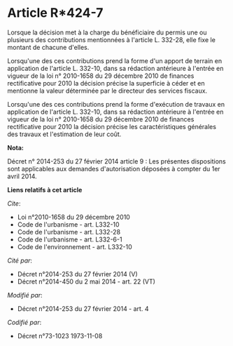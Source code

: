 # Article R*424-7

Lorsque la décision met à la charge du bénéficiaire du permis une ou plusieurs des contributions mentionnées à l'article L.
332-28, elle fixe le montant de chacune d'elles. 

Lorsqu'une des ces contributions prend la forme d'un apport de terrain en application de l'article L. 332-10, dans sa
rédaction antérieure à l'entrée en vigueur de la loi n° 2010-1658 du 29 décembre 2010 de finances rectificative pour 2010 la
décision précise la superficie à céder et en mentionne la valeur déterminée par le directeur des services fiscaux. 

Lorsqu'une des ces contributions prend la forme d'exécution de travaux en application de l'article L. 332-10, dans sa
rédaction antérieure à l'entrée en vigueur de la loi n° 2010-1658 du 29 décembre 2010 de finances rectificative pour 2010 la
décision précise les caractéristiques générales des travaux et l'estimation de leur coût.

**Nota:**

Décret n° 2014-253 du 27 février 2014 article 9 : Les présentes dispositions sont applicables aux demandes d'autorisation
déposées à compter du 1er avril 2014.

**Liens relatifs à cet article**

_Cite_:

  - Loi n°2010-1658 du 29 décembre 2010
  - Code de l'urbanisme - art. L332-10
  - Code de l'urbanisme - art. L332-28
  - Code de l'urbanisme - art. L332-6-1
  - Code de l'environnement - art. L332-10

_Cité par_:

  - Décret n°2014-253 du 27 février 2014 (V)
  - Décret n°2014-450 du 2 mai 2014 - art. 22 (VT)

_Modifié par_:

  - Décret n°2014-253 du 27 février 2014 - art. 4

_Codifié par_:

  - Décret n°73-1023 1973-11-08
